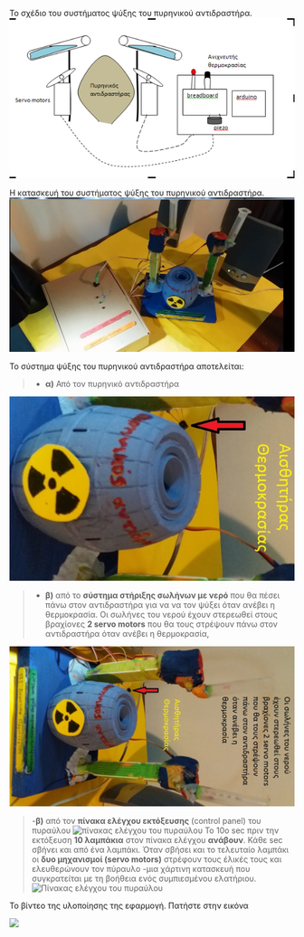 To σχέδιο του συστήματος ψύξης του πυρηνικού αντιδραστήρα.
![μοντέλο του συστήματος ψύξης του πυρηνικού αντιδραστήρα](/assets/images/adidrastiras.png)

Η κατασκευή του συστήματος ψύξης του πυρηνικού αντιδραστήρα.
![Η κατασκευή του συστήματος εκτόξευσης του πυραύλου](/assets/images/psiksi-all.png)

Το σύστημα ψύξης του πυρηνικού αντιδραστήρα αποτελείται:

>- **α)** Από τον πυρηνικό αντιδραστήρα

![πυρηνικός αντιδραστήρας](/assets/images/adidrastiras1.jpg)

>- **β)** από το **σύστημα στήριξης σωλήνων με νερό** που θα πέσει πάνω στον αντιδραστήρα για να να τον ψύξει όταν ανέβει η θερμοκρασία. Οι σωλήνες του νερού έχουν στερεωθεί στους βραχίονες **2 servo motors** που θα τους στρέψουν πάνω στον αντιδραστήρα όταν ανέβει η θερμοκρασία,

![σύστημα στήριξης σωλήνων με νερό](/assets/images/psiksi.jpg)

>-**β)** από τον **πίνακα ελέγχου εκτόξευσης** (control panel) του πυραύλου
![πίνακας ελέγχου  του πυραύλου](/assets/images/control-panel2.png)
Το 10ο sec πριν την εκτόξευση **10 λαμπάκια** στον πίνακα ελέγχου **ανάβουν**. Κάθε sec σβήνει και από ένα λαμπάκι. 
Όταν σβήσει και το τελευταίο λαμπάκι οι **δυο μηχανισμοί (servo motors)** στρέφουν τους έλικές τους και ελευθερώνουν τον πύραυλο -μια χάρτινη κατασκευή που συγκρατείται με τη βοήθεια  ενός συμπιεσμένου ελατήριου.
![Πίνακας ελέγχου   του πυραύλου](/assets/images/control-panel3.png)

Το βίντεο της υλοποίησης της εφαρμογή. Πατήστε στην εικόνα
 
[![](http://img.youtube.com/vi/N7nc3WyzJ0s/0.jpg)](http://www.youtube.com/watch?v=N7nc3WyzJ0s "Εκτόξευση πυραύλου ")
